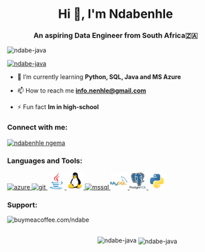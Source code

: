 <h1 align="center">Hi 👋, I'm Ndabenhle</h1>
<h3 align="center">An aspiring Data Engineer from South Africa🇿🇦</h3>

<p align="left"> <img src="https://komarev.com/ghpvc/?username=ndabe-java&label=Profile%20views&color=0e75b6&style=flat" alt="ndabe-java" /> </p>

<p align="left"> <a href="https://github.com/ryo-ma/github-profile-trophy"><img src="https://github-profile-trophy.vercel.app/?username=ndabe-java" alt="ndabe-java" /></a> </p>

- 🌱 I’m currently learning **Python, SQL, Java and MS Azure**

- 📫 How to reach me **info.nenhle@gmail.com**

- ⚡ Fun fact **Im in high-school**

<h3 align="left">Connect with me:</h3>
<p align="left">
<a href="https://linkedin.com/in/ndabenhle ngema" target="blank"><img align="center" src="https://raw.githubusercontent.com/rahuldkjain/github-profile-readme-generator/master/src/images/icons/Social/linked-in-alt.svg" alt="ndabenhle ngema" height="30" width="40" /></a>
</p>

<h3 align="left">Languages and Tools:</h3>
<p align="left"> <a href="https://azure.microsoft.com/en-in/" target="_blank" rel="noreferrer"> <img src="https://www.vectorlogo.zone/logos/microsoft_azure/microsoft_azure-icon.svg" alt="azure" width="40" height="40"/> </a> <a href="https://git-scm.com/" target="_blank" rel="noreferrer"> <img src="https://www.vectorlogo.zone/logos/git-scm/git-scm-icon.svg" alt="git" width="40" height="40"/> </a> <a href="https://www.java.com" target="_blank" rel="noreferrer"> <img src="https://raw.githubusercontent.com/devicons/devicon/master/icons/java/java-original.svg" alt="java" width="40" height="40"/> </a> <a href="https://www.linux.org/" target="_blank" rel="noreferrer"> <img src="https://raw.githubusercontent.com/devicons/devicon/master/icons/linux/linux-original.svg" alt="linux" width="40" height="40"/> </a> <a href="https://www.microsoft.com/en-us/sql-server" target="_blank" rel="noreferrer"> <img src="https://www.svgrepo.com/show/303229/microsoft-sql-server-logo.svg" alt="mssql" width="40" height="40"/> </a> <a href="https://www.mysql.com/" target="_blank" rel="noreferrer"> <img src="https://raw.githubusercontent.com/devicons/devicon/master/icons/mysql/mysql-original-wordmark.svg" alt="mysql" width="40" height="40"/> </a> <a href="https://www.postgresql.org" target="_blank" rel="noreferrer"> <img src="https://raw.githubusercontent.com/devicons/devicon/master/icons/postgresql/postgresql-original-wordmark.svg" alt="postgresql" width="40" height="40"/> </a> <a href="https://www.python.org" target="_blank" rel="noreferrer"> <img src="https://raw.githubusercontent.com/devicons/devicon/master/icons/python/python-original.svg" alt="python" width="40" height="40"/> </a> </p>

<h3 align="left">Support:</h3>
<p><a href="https://www.buymeacoffee.com/buymeacoffee.com/ndabe"> <img align="left" src="https://cdn.buymeacoffee.com/buttons/v2/default-yellow.png" height="50" width="210" alt="buymeacoffee.com/ndabe" /></a></p><br><br>

<p><img align="left" src="https://github-readme-stats.vercel.app/api/top-langs?username=ndabe-java&show_icons=true&locale=en&layout=compact" alt="ndabe-java" /></p>

<p>&nbsp;<img align="center" src="https://github-readme-stats.vercel.app/api?username=ndabe-java&show_icons=true&locale=en" alt="ndabe-java" /></p>
